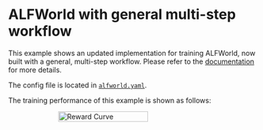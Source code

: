 # ALFWorld with general multi-step workflow

This example shows an updated implementation for training ALFWorld, now built with a general, multi-step workflow.
Please refer to the [documentation](../../docs/sphinx_doc/source/tutorial/example_step_wise.md) for more details.

The config file is located in [`alfworld.yaml`](alfworld.yaml).


The training performance of this example is shown as follows:

<div style="display: flex; justify-content: space-around; align-items: center;">
  <img src="../../docs/sphinx_doc/assets/alfworldv2_reward.png" alt="Reward Curve" style="width: 60%;">
</div>
